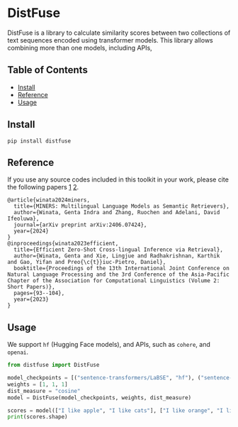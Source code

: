 # DistFuse

DistFuse is a library to calculate similarity scores between two collections of text sequences encoded using transformer models. This library allows combining more than one models, including APIs,  

## Table of Contents

- [Install](#install)
- [Reference](#reference)
- [Usage](#usage)

## Install
```
pip install distfuse
```

## Reference
If you use any source codes included in this toolkit in your work, please cite the following papers [1](https://arxiv.org/pdf/2406.07424) [2](https://aclanthology.org/2023.ijcnlp-short.11.pdf).
```
@article{winata2024miners,
  title={MINERS: Multilingual Language Models as Semantic Retrievers},
  author={Winata, Genta Indra and Zhang, Ruochen and Adelani, David Ifeoluwa},
  journal={arXiv preprint arXiv:2406.07424},
  year={2024}
}
@inproceedings{winata2023efficient,
  title={Efficient Zero-Shot Cross-lingual Inference via Retrieval},
  author={Winata, Genta and Xie, Lingjue and Radhakrishnan, Karthik and Gao, Yifan and Preo{\c{t}}iuc-Pietro, Daniel},
  booktitle={Proceedings of the 13th International Joint Conference on Natural Language Processing and the 3rd Conference of the Asia-Pacific Chapter of the Association for Computational Linguistics (Volume 2: Short Papers)},
  pages={93--104},
  year={2023}
}
```

## Usage
We support `hf` (Hugging Face models), and APIs, such as `cohere`, and `openai`. 
```python
from distfuse import DistFuse

model_checkpoints = [("sentence-transformers/LaBSE", "hf"), ("sentence-transformers/paraphrase-multilingual-MiniLM-L12-v2", "hf"), ("text-embedding-3-large", "openai")]
weights = [1, 1, 1]
dist_measure = "cosine"
model = DistFuse(model_checkpoints, weights, dist_measure)

scores = model(["I like apple", "I like cats"], ["I like orange", "I like dogs"])
print(scores.shape)
```
